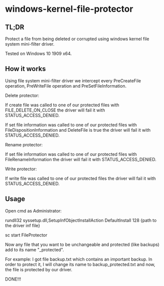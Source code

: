 # windows-kernel-file-protector
## TL;DR
Protect a file from being deleted or corrupted using windows kernel file system mini-filter driver.

Tested on Windows 10 1909 x64.

## How it works
Using file system mini-filter driver we intercept every PreCreateFile operation, PreWriteFile operation and PreSetFileInformation.

Delete protector:

If create file was called to one of our protected files with FILE_DELETE_ON_CLOSE the driver will fail it with STATUS_ACCESS_DENIED.

If set file information was called to one of our protected files with FileDispositionInformation and DeleteFile is true the driver will fail it with STATUS_ACCESS_DENIED.

Rename protector:

If set file information was called to one of our protected files with FileRenameInformation the driver will fail it with STATUS_ACCESS_DENIED.

Write protector:

If write file was called to one of our protected files the driver will fail it with STATUS_ACCESS_DENIED.

## Usage

Open cmd as Administrator:

rundll32 syssetup.dll,SetupInfObjectInstallAction DefaultInstall 128 {path to the driver inf file}

sc start FileProtector

Now any file that you want to be unchangeable and protected (like backups) add to its name "_protected".

For example: I got file backup.txt which contains an important backup.
In order to protect it, I will change its name to backup_protected.txt and now, the file is protected by our driver.

DONE!!!